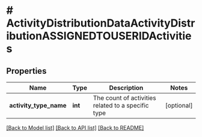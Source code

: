 # # ActivityDistributionDataActivityDistributionASSIGNEDTOUSERIDActivities

## Properties

Name | Type | Description | Notes
------------ | ------------- | ------------- | -------------
**activity_type_name** | **int** | The count of activities related to a specific type | [optional]

[[Back to Model list]](../../README.md#models) [[Back to API list]](../../README.md#endpoints) [[Back to README]](../../README.md)
